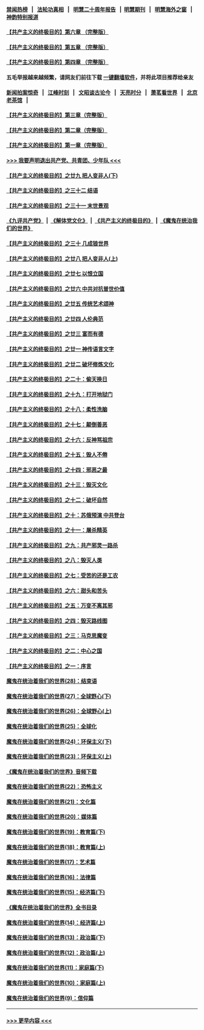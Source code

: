 #### [禁闻热榜](热点新闻.md?=0)  &nbsp;&nbsp;|&nbsp;&nbsp; [法轮功真相](https://github.com/gfw-breaker/truth/blob/master/README.md?=0) &nbsp;&nbsp;|&nbsp;&nbsp; [明慧二十周年报告](https://github.com/gfw-breaker/mh-reports/blob/master/README.md?=0) &nbsp;&nbsp;|&nbsp;&nbsp;[明慧期刊](https://github.com/gfw-breaker/mh-qikan) &nbsp;&nbsp;|&nbsp;&nbsp; [明慧海外之窗](https://github.com/gfw-breaker/mh-news/blob/master/README.md?=0) &nbsp;&nbsp;|&nbsp;&nbsp; [神韵特别报道](https://github.com/gfw-breaker/mh-news/blob/master/shenyun.md?=0)
#### [【共产主义的终极目的】第六章 （完整版）](../pages/nsc422/n11428913.md?t=03151102) 
#### [【共产主义的终极目的】第五章 （完整版）](../pages/nsc422/n11428912.md?t=03151102) 
#### [【共产主义的终极目的】第四章 （完整版）](../pages/nsc422/n11428907.md?t=03151102) 
#### 五毛举报越来越频繁，请网友们前往下载 [一键翻墙软件](https://github.com/gfw-breaker/ssr-accounts)，并将此项目推荐给亲友
#### [新闻拍案惊奇](https://github.com/gfw-breaker/banned-news/blob/master/pages/link4.md) &nbsp;&nbsp;|&nbsp;&nbsp; [江峰时刻](https://github.com/gfw-breaker/banned-news/blob/master/pages/link4.md) &nbsp;&nbsp;|&nbsp;&nbsp; [文昭谈古论今](https://github.com/gfw-breaker/banned-news/blob/master/pages/link4.md) &nbsp;&nbsp;|&nbsp;&nbsp; [天亮时分](https://github.com/gfw-breaker/banned-news/blob/master/pages/link4.md) &nbsp;&nbsp;|&nbsp;&nbsp; [萧茗看世界](https://github.com/gfw-breaker/banned-news/blob/master/pages/link4.md) &nbsp;&nbsp;|&nbsp;&nbsp; [北京老茶馆](https://github.com/gfw-breaker/banned-news/blob/master/pages/link4.md) &nbsp;&nbsp;|&nbsp;&nbsp; 
#### [【共产主义的终极目的】第三章（完整版）](../pages/nsc422/n11428848.md?t=03151102) 
#### [【共产主义的终极目的】第二章（完整版）](../pages/nsc422/n11428831.md?t=03151102) 
#### [【共产主义的终极目的】第一章（完整版）](../pages/nsc422/n11417651.md?t=03151102) 
#### [>>> 我要声明退出共产党、共青团、少年队 <<<](https://github.com/begood0513/goodnews/blob/master/quit/letter.md) 
#### [【共产主义的终极目的】之廿九 把人变非人(下)](../pages/nsc422/n11344140.md?t=03151102) 
#### [【共产主义的终极目的】之三十二 结语](../pages/nsc422/n11360535.md?t=03151102) 
#### [【共产主义的终极目的】之三十一 末世景观](../pages/nsc422/n11351129.md?t=03151102) 
#### [《九评共产党》](https://github.com/begood0513/9ping.md/blob/master/README.md) &nbsp;|&nbsp; [《解体党文化》](../../../../jtdwh.md/blob/master/README.md)  &nbsp;|&nbsp; [《共产主义的终极目的》](../../../../gczydzjmd.md/blob/master/README.md) &nbsp;|&nbsp; [《魔鬼在统治我们的世界》](../../../../mgztzwmdsj.md/blob/master/README.md) 
#### [【共产主义的终极目的】之三十 几成狼世界](../pages/nsc422/n11348280.md?t=03151102) 
#### [【共产主义的终极目的】之廿八 把人变非人(上)](../pages/nsc422/n11340492.md?t=03151102) 
#### [【共产主义的终极目的】之廿七 以恨立国](../pages/nsc422/n11336944.md?t=03151102) 
#### [【共产主义的终极目的】之廿六 中共对抗普世价值](../pages/nsc422/n11324785.md?t=03151102) 
#### [【共产主义的终极目的】之廿五 传统艺术颂神](../pages/nsc422/n11296396.md?t=03151102) 
#### [【共产主义的终极目的】之廿四 人伦典范](../pages/nsc422/n11296397.md?t=03151102) 
#### [【共产主义的终极目的】之廿三 富而有德](../pages/nsc422/n11283598.md?t=03151102) 
#### [【共产主义的终极目的】之廿一 神传语言文字](../pages/nsc422/n11263265.md?t=03151102) 
#### [【共产主义的终极目的】之廿二 破坏修炼文化](../pages/nsc422/n11245728.md?t=03151102) 
#### [【共产主义的终极目的】之二十：偷天换日](../pages/nsc422/n11238846.md?t=03151102) 
#### [【共产主义的终极目的】之十九：打开地狱门](../pages/nsc422/n11206376.md?t=03151102) 
#### [【共产主义的终极目的】之十八：柔性洗脑](../pages/nsc422/n11199994.md?t=03151102) 
#### [【共产主义的终极目的】之十七：颠倒善恶](../pages/nsc422/n11179782.md?t=03151102) 
#### [【共产主义的终极目的】之十六：反神骂祖宗](../pages/nsc422/n11166798.md?t=03151102) 
#### [【共产主义的终极目的】之十五：毁人不倦](../pages/nsc422/n11166792.md?t=03151102) 
#### [【共产主义的终极目的】之十四：邪恶之最](../pages/nsc422/n11150249.md?t=03151102) 
#### [【共产主义的终极目的】之十三：毁灭文化](../pages/nsc422/n11135227.md?t=03151102) 
#### [【共产主义的终极目的】之十二：破坏自然](../pages/nsc422/n11135214.md?t=03151102) 
#### [【共产主义的终极目的】之十：苏俄预演 中共登台](../pages/nsc422/n11118424.md?t=03151102) 
#### [【共产主义的终极目的】之十一：屠杀精英](../pages/nsc422/n11118442.md?t=03151102) 
#### [【共产主义的终极目的】之九：共产邪灵一路杀](../pages/nsc422/n11114139.md?t=03151102) 
#### [【共产主义的终极目的】之八：毁灭人类](../pages/nsc422/n11108503.md?t=03151102) 
#### [【共产主义的终极目的】之七：受苦的还是工农](../pages/nsc422/n11101809.md?t=03151102) 
#### [【共产主义的终极目的】之六：甜头和苦头](../pages/nsc422/n11096971.md?t=03151102) 
#### [【共产主义的终极目的】之五：万变不离其邪](../pages/nsc422/n11091285.md?t=03151102) 
#### [【共产主义的终极目的】之四：毁灭路线图](../pages/nsc422/n11086284.md?t=03151102) 
#### [【共产主义的终极目的】之三：马克思魔变](../pages/nsc422/n11061941.md?t=03151102) 
#### [【共产主义的终极目的】之二：中心之国](../pages/nsc422/n11047728.md?t=03151102) 
#### [【共产主义的终极目的】之一：序言](../pages/nsc422/n11086077.md?t=03151102) 
#### [魔鬼在统治着我们的世界(28)：结束语](../pages/nsc422/n10936246.md?t=03151102) 
#### [魔鬼在统治着我们的世界(27)：全球野心(下)](../pages/nsc422/n10928319.md?t=03151102) 
#### [魔鬼在统治着我们的世界(26)：全球野心(上)](../pages/nsc422/n10900318.md?t=03151102) 
#### [魔鬼在统治着我们的世界(25)：全球化](../pages/nsc422/n10788205.md?t=03151102) 
#### [魔鬼在统治着我们的世界(24)：环保主义(下)](../pages/nsc422/n10695307.md?t=03151102) 
#### [魔鬼在统治着我们的世界(23)：环保主义(上)](../pages/nsc422/n10688613.md?t=03151102) 
#### [《魔鬼在统治着我们的世界》音频下载](../pages/nsc422/n10635553.md?t=03151102) 
#### [魔鬼在统治着我们的世界(22)：恐怖主义](../pages/nsc422/n10614727.md?t=03151102) 
#### [魔鬼在统治着我们的世界(21)：文化篇](../pages/nsc422/n10597706.md?t=03151102) 
#### [魔鬼在统治着我们的世界(20)：媒体篇](../pages/nsc422/n10586579.md?t=03151102) 
#### [魔鬼在统治着我们的世界(19)：教育篇(下)](../pages/nsc422/n10564808.md?t=03151102) 
#### [魔鬼在统治着我们的世界(18)：教育篇(上)](../pages/nsc422/n10526970.md?t=03151102) 
#### [魔鬼在统治着我们的世界(17)：艺术篇](../pages/nsc422/n10499093.md?t=03151102) 
#### [魔鬼在统治着我们的世界(16)：法律篇](../pages/nsc422/n10485969.md?t=03151102) 
#### [魔鬼在统治着我们的世界(15)：经济篇(下)](../pages/nsc422/n10469975.md?t=03151102) 
#### [《魔鬼在统治着我们的世界》全书目录](../pages/nsc422/n10464261.md?t=03151102) 
#### [魔鬼在统治着我们的世界(14)：经济篇(上)](../pages/nsc422/n10457370.md?t=03151102) 
#### [魔鬼在统治着我们的世界(13)：政治篇(下)](../pages/nsc422/n10448270.md?t=03151102) 
#### [魔鬼在统治着我们的世界(12)：政治篇(上)](../pages/nsc422/n10444576.md?t=03151102) 
#### [魔鬼在统治着我们的世界(11)：家庭篇(下)](../pages/nsc422/n10440961.md?t=03151102) 
#### [魔鬼在统治着我们的世界(10)：家庭篇(上)](../pages/nsc422/n10435448.md?t=03151102) 
#### [魔鬼在统治着我们的世界(9)：信仰篇](../pages/nsc422/n10432159.md?t=03151102) 

----
#### [ >>> 更早内容 <<< ](../indexes/nsc422-earlier.md)
